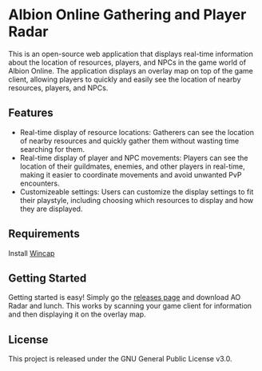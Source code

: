 # Albion Online Gathering and Player Radar

This is an open-source web application that displays real-time information about the location of resources, players, and NPCs in the game world of Albion Online. The application displays an overlay map on top of the game client, allowing players to quickly and easily see the location of nearby resources, players, and NPCs.

## Features

- Real-time display of resource locations: Gatherers can see the location of nearby resources and quickly gather them without wasting time searching for them.
- Real-time display of player and NPC movements: Players can see the location of their guildmates, enemies, and other players in real-time, making it easier to coordinate movements and avoid unwanted PvP encounters.
- Customizeable settings: Users can customize the display settings to fit their playstyle, including choosing which resources to display and how they are displayed.

## Requirements
Install [Wincap](https://www.winpcap.org/)

## Getting Started

Getting started is easy! Simply go the [releases page](https://github.com/TechieDev22/AO-Radar/releases) and download AO Radar and lunch. This works by scanning your game client for information and then displaying it on the overlay map.

## License

This project is released under the GNU General Public License v3.0.
